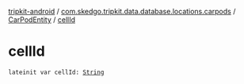 [tripkit-android](../../index.md) / [com.skedgo.tripkit.data.database.locations.carpods](../index.md) / [CarPodEntity](index.md) / [cellId](./cell-id.md)

# cellId

`lateinit var cellId: `[`String`](https://kotlinlang.org/api/latest/jvm/stdlib/kotlin/-string/index.html)